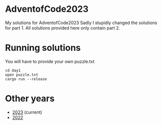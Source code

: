 # AdventofCode2023

My solutions for AdventofCode2023
Sadly I stupidly changed the solutions for part 1. All solutions provided here only contain part 2.

# Running solutions

You will have to provide your own puzzle.txt

```shell
cd day1
open puzzle.txt
cargo run --release
```

# Other years

- [2023](https://github.com/S222em/AdventofCode2023) (current)
- [2022](https://github.com/S222em/AdventofCode2022)
